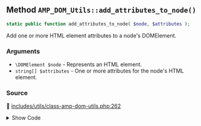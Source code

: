 ## Method `AMP_DOM_Utils::add_attributes_to_node()`

```php
static public function add_attributes_to_node( $node, $attributes );
```

Add one or more HTML element attributes to a node&#039;s DOMElement.

### Arguments

* `\DOMElement $node` - Represents an HTML element.
* `string[] $attributes` - One or more attributes for the node&#039;s HTML element.

### Source

:link: [includes/utils/class-amp-dom-utils.php:262](/includes/utils/class-amp-dom-utils.php#L262-L275)

<details>
<summary>Show Code</summary>

```php
public static function add_attributes_to_node( $node, $attributes ) {
	foreach ( $attributes as $name => $value ) {
		try {
			$node->setAttribute( $name, $value );
		} catch ( DOMException $e ) {
			/*
			 * Catch a "Invalid Character Error" when libxml is able to parse attributes with invalid characters,
			 * but it throws error when attempting to set them via DOM methods. For example, '...this' can be parsed
			 * as an attribute but it will throw an exception when attempting to setAttribute().
			 */
			continue;
		}
	}
}
```

</details>
